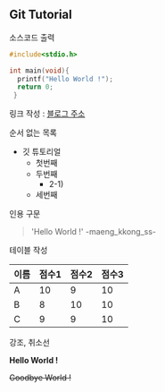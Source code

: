 ## Git Tutorial

소스코드 출력

```c
#include<stdio.h>

int main(void){
  printf("Hello World !");
  return 0;
 }
 ```
 
 링크 작성  :  [블로그 주소](https://velog.io/@qwerty1)
 
 
 순서 없는 목록
 
 * 깃 튜토리얼
    * 첫번째
    * 두번째
      * 2-1)
    * 세번째
    

인용 구문

> 'Hello World !'  -maeng_kkong_ss-


테이블 작성

이름|점수1|점수2|점수3
---|---|---|---|
A|10|9|10|
B|8|10|10|
C|9|9|10|


강조, 취소선

**Hello World !**

~~Goodbye World !~~
